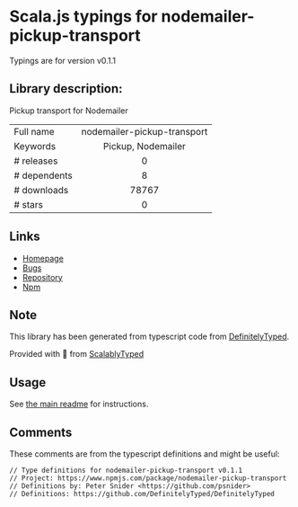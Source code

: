 
# Scala.js typings for nodemailer-pickup-transport

Typings are for version v0.1.1

## Library description:
Pickup transport for Nodemailer

|                    |                 |
| ------------------ | :-------------: |
| Full name          | nodemailer-pickup-transport |
| Keywords           | Pickup, Nodemailer |
| # releases         | 0 |
| # dependents       | 8 |
| # downloads        | 78767 |
| # stars            | 0 |

## Links
- [Homepage](http://github.com/andris9/nodemailer-pickup-transport)
- [Bugs](https://github.com/andris9/nodemailer-pickup-transport/issues)
- [Repository](https://github.com/andris9/nodemailer-pickup-transport)
- [Npm](https://www.npmjs.com/package/nodemailer-pickup-transport)
    


## Note
This library has been generated from typescript code from [DefinitelyTyped](https://definitelytyped.org).

Provided with :purple_heart: from [ScalablyTyped](https://github.com/oyvindberg/ScalablyTyped)

## Usage
See [the main readme](../../readme.md) for instructions.

## Comments

These comments are from the typescript definitions and might be useful:
```
// Type definitions for nodemailer-pickup-transport v0.1.1
// Project: https://www.npmjs.com/package/nodemailer-pickup-transport
// Definitions by: Peter Snider <https://github.com/psnider>
// Definitions: https://github.com/DefinitelyTyped/DefinitelyTyped

```

